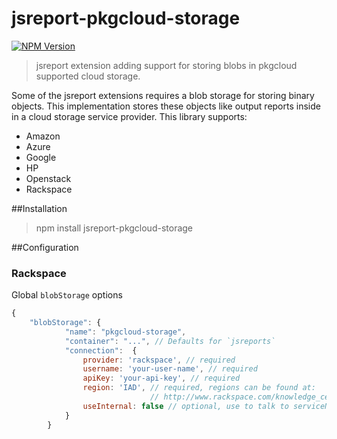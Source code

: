 # jsreport-pkgcloud-storage
[![NPM Version](http://img.shields.io/npm/v/jsreport-pkgcloud-storage.svg?style=flat-square)](https://npmjs.com/package/jsreport-pkgcloud-storage)

> jsreport extension adding support for storing blobs in pkgcloud supported cloud storage.

Some of the jsreport extensions requires a blob storage for storing binary objects. This implementation stores these objects like output reports inside in a cloud storage service provider. This library supports:

- Amazon
- Azure
- Google
- HP
- Openstack
- Rackspace

##Installation

> npm install jsreport-pkgcloud-storage

##Configuration

### Rackspace

Global `blobStorage` options
```js
{
	"blobStorage": {  
            "name": "pkgcloud-storage", 
            "container": "...", // Defaults for `jsreports`
            "connection":  { 
                provider: 'rackspace', // required
                username: 'your-user-name', // required
                apiKey: 'your-api-key', // required
                region: 'IAD', // required, regions can be found at:
                               // http://www.rackspace.com/knowledge_center/article/about-regions
                useInternal: false // optional, use to talk to serviceNet from a Rackspace machine
            }
        }
```	
